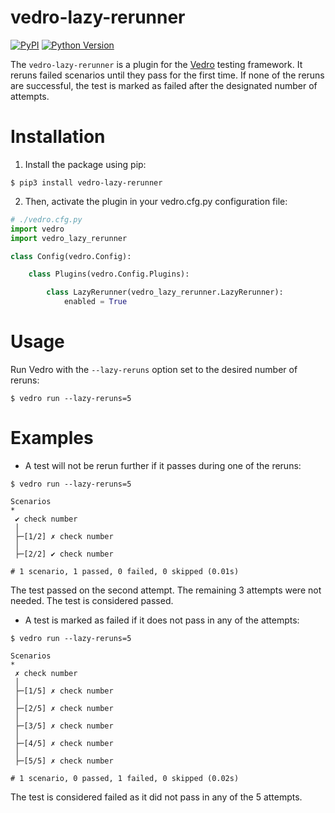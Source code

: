 # vedro-lazy-rerunner
[![PyPI](https://img.shields.io/pypi/v/vedro-lazy-rerunner.svg?style=flat-square)](https://pypi.org/project/vedro-lazy-rerunner/)
[![Python Version](https://img.shields.io/pypi/pyversions/vedro-lazy-rerunner.svg?style=flat-square)](https://pypi.org/project/vedro-lazy-rerunner/)

The `vedro-lazy-rerunner` is a plugin for the [Vedro](https://vedro.io/) testing framework. 
It reruns failed scenarios until they pass for the first time. If none of the reruns are successful, the test is marked as failed after the designated number of attempts.

# Installation

1. Install the package using pip:
```shell
$ pip3 install vedro-lazy-rerunner
```

2. Then, activate the plugin in your vedro.cfg.py configuration file:
```python
# ./vedro.cfg.py
import vedro
import vedro_lazy_rerunner

class Config(vedro.Config):

    class Plugins(vedro.Config.Plugins):

        class LazyRerunner(vedro_lazy_rerunner.LazyRerunner):
            enabled = True
```

# Usage
Run Vedro with the `--lazy-reruns` option set to the desired number of reruns:
```shell
$ vedro run --lazy-reruns=5
```

# Examples

- A test will not be rerun further if it passes during one of the reruns:
```shell
$ vedro run --lazy-reruns=5
```
```shell
Scenarios
* 
 ✔ check number
 │
 ├─[1/2] ✗ check number
 │
 ├─[2/2] ✔ check number
 
# 1 scenario, 1 passed, 0 failed, 0 skipped (0.01s)
```
The test passed on the second attempt. The remaining 3 attempts were not needed. The test is considered passed.

- A test is marked as failed if it does not pass in any of the attempts:
```shell
$ vedro run --lazy-reruns=5
```
```shell
Scenarios
* 
 ✗ check number
 │
 ├─[1/5] ✗ check number
 │
 ├─[2/5] ✗ check number
 │
 ├─[3/5] ✗ check number
 │
 ├─[4/5] ✗ check number
 │
 ├─[5/5] ✗ check number

# 1 scenario, 0 passed, 1 failed, 0 skipped (0.02s)
```
The test is considered failed as it did not pass in any of the 5 attempts.
